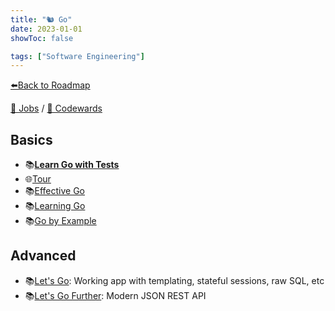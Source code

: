 ```yaml
---
title: "🐿️ Go"
date: 2023-01-01
showToc: false

tags: ["Software Engineering"]
---
```


[⬅️Back to Roadmap](/posts/roadmap)

[💼 Jobs](https://www.linkedin.com/jobs/search/?keywords=Golang&location=Spain)
/
[🥋 Codewards](https://www.codewars.com/kata/search/go?q=&order_by=popularity%20desc)

## Basics

- 📚[**Learn Go with Tests**](https://quii.gitbook.io/learn-go-with-tests/)
- 🌐[Tour](https://go.dev/tour/welcome/1)
- 📚[Effective Go](https://go.dev/doc/effective_go)
- 📚[Learning Go](https://www.oreilly.com/library/view/learning-go/9781492077206/)
- 📚[Go by Example](https://gobyexample.com/)

## Advanced

- 📚[Let's Go](https://lets-go.alexedwards.net/): Working app with templating, stateful sessions, raw SQL, etc
- 📚[Let's Go Further](https://lets-go-further.alexedwards.net/): Modern JSON REST API
